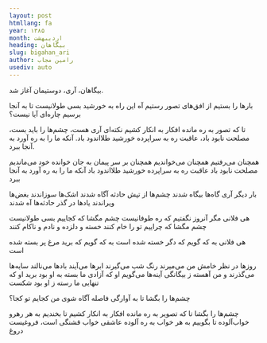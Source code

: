 ```yaml
---
layout: post
htmllang: fa
year: ۱۳۸۵
month: اردیبهشت
heading: بیگاهان 
slug: bigahan_ari
author: رامین مجاب
usediv: auto
---
```


بیگاهان،
آری،
دوستیمان آغاز شد.

بارها را بستیم
از افق‌های تصور رستیم
آه این راه به خورشید بسی طولانیست
تا به آنجا برسیم
چاره‌ای آیا نیست؟

تا که تصور به ره مانده افکار به انکار کشیم
نکته‌ای آری هست،
چشم‌ها را باید بست،
مصلحت نابود باد،
عاقبت ره به سراپرده خورشید طلااندود باد.
آنکه ما را به ره آورد به آنجا ببرد.

همچنان می‌رفتیم
همچنان می‌خواندیم
همچنان بر سر پیمان به جان خوانده خود می‌ماندیم
مصلحت نابود باد
عاقبت ره به سراپرده خورشید طلااندود باد
آنکه ما را به ره آورد به آنجا ببرد

بار دیگر آری
گاه‌ها بیگاه شدند
چشم‌ها از تپش حادثه آگاه شدند
اشک‌ها سوزاندند
بغض‌ها ویراندند
یادها در گذر حادثه‌ها آه شدند

هی فلانی مگر آنروز نگفتیم که ره طوفانیست
چشم مگشا که کجاییم بسی طولانیست
چشم مگشا که چراییم تو را خام کنند
خسته و دلزده و نادم و ناکام کنند

هی فلانی
به که گویم که دگر خسته شده است
به که گویم که برید
مرغ پر بسته شده است

روزها در نظر خامش من می‌میرند
رنگ شب می‌گیرند
ابرها می‌آیند
بادها می‌نالند
سایه‌ها می‌گذرند
و من آهسته ز بیگانگی آینه‌ها می‌گویم
او که آزادی ما بسته به او بود برید
او که تنهایی ما رسته ز او بود شکست

چشم‌ها را بگشا
تا به آوارگی فاصله آگاه شوی
من کجایم تو کجا؟

چشم‌ها را بگشا
تا که تصویر به ره مانده افکار به انکار کشیم
تا بخندیم به هر رهرو خواب‌آلوده
تا بگوییم به هر خواب به ره آلوده
عاشقی خواب قشنگی است، فروغیست دروغ

